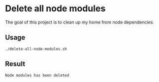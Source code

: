 # Delete all node modules
The goal of this project is to clean up my home from node dependencies.

## Usage
```
./delete-all-node-modules.sh
```
## Result
```
Node modules has been deleted
```
